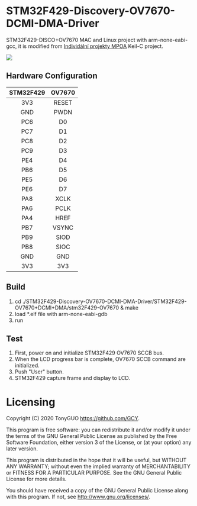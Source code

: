 # STM32F429-Discovery-OV7670-DCMI-DMA-Driver

STM32F429-DISCO+OV7670 MAC and Linux project with arm-none-eabi-gcc, it is modified from [Individální projekty MPOA](http://www.urel.feec.vutbr.cz/MPOA/2014/cam-ov7670) Keil-C project.

![](https://github.com/GCY/STM32F429-Discovery-OV7670-DCMI-DMA-Driver/blob/master/STM32F429%20Version/res/demo.gif) 

## Hardware Configuration
| STM32F429 | OV7670 |
| :----: | :----: |
| 3V3 | RESET |
| GND | PWDN |
| PC6 | D0 |
| PC7 | D1 |
| PC8 | D2 |
| PC9 | D3 |
| PE4 | D4 |
| PB6 | D5 |
| PE5 | D6 |
| PE6 | D7 |
| PA8 | XCLK |
| PA6 | PCLK |
| PA4 | HREF |
| PB7 | VSYNC |
| PB9 | SIOD |
| PB8 | SIOC |
| GND | GND |
| 3V3 | 3V3 |

## Build

 1. cd ./STM32F429-Discovery-OV7670-DCMI-DMA-Driver/STM32F429-OV7670+DCMI+DMA/stm32F429-OV7670 & make
 2. load *.elf file with arm-none-eabi-gdb
 3. run

## Test

 1. First, power on and initialize STM32F429 OV7670 SCCB bus.
 2. When the LCD progress bar is complete, OV7670 SCCB command are initialized.
 3. Push "User" button.
 4. STM32F429 capture frame and display to LCD.

Licensing
=======
Copyright (C) 2020  TonyGUO <https://github.com/GCY>.

This program is free software: you can redistribute it and/or modify
it under the terms of the GNU General Public License as published by
the Free Software Foundation, either version 3 of the License, or
(at your option) any later version.

This program is distributed in the hope that it will be useful,
but WITHOUT ANY WARRANTY; without even the implied warranty of
MERCHANTABILITY or FITNESS FOR A PARTICULAR PURPOSE.  See the
GNU General Public License for more details.

You should have received a copy of the GNU General Public License
along with this program.  If not, see <http://www.gnu.org/licenses/>.
